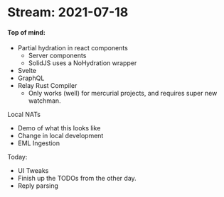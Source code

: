 # Stream: 2021-07-18
#### Top of mind:
- Partial hydration in react components
	- Server components
	- SolidJS uses a NoHydration wrapper
- Svelte
- GraphQL
- Relay Rust Compiler
	- Only works (well) for mercurial projects, and requires super new watchman.

Local NATs
- Demo of what this looks like
- Change in local development
- EML Ingestion

Today:
- UI Tweaks
- Finish up the TODOs from the other day.
- Reply parsing